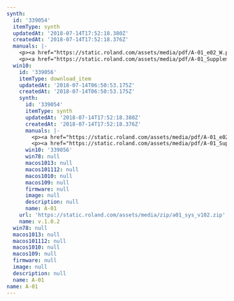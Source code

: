 ```yaml
---
synth:
  id: '339054'
  itemType: synth
  updatedAt: '2018-07-14T17:52:18.380Z'
  createdAt: '2018-07-14T17:52:18.376Z'
  manuals: |-
    <p><a href="https://static.roland.com/assets/media/pdf/A-01_e02_W.pdf">Owner's manual</a></p>
    <p><a href="https://static.roland.com/assets/media/pdf/A-01_Supplementary_Manual_e01_W.pdf">Supplementary manual</a></p>
  win10:
    id: '339056'
    itemType: download_item
    updatedAt: '2018-07-14T06:50:53.175Z'
    createdAt: '2018-07-14T06:50:53.175Z'
    synth:
      id: '339054'
      itemType: synth
      updatedAt: '2018-07-14T17:52:18.380Z'
      createdAt: '2018-07-14T17:52:18.376Z'
      manuals: |-
        <p><a href="https://static.roland.com/assets/media/pdf/A-01_e02_W.pdf">Owner's manual</a></p>
        <p><a href="https://static.roland.com/assets/media/pdf/A-01_Supplementary_Manual_e01_W.pdf">Supplementary manual</a></p>
      win10: '339056'
      win78: null
      macos1013: null
      macos101112: null
      macos1010: null
      macos109: null
      firmware: null
      image: null
      description: null
      name: A-01
    url: 'https://static.roland.com/assets/media/zip/a01_sys_v102.zip'
    name: v.1.0.2
  win78: null
  macos1013: null
  macos101112: null
  macos1010: null
  macos109: null
  firmware: null
  image: null
  description: null
  name: A-01
name: A-01
---
```


